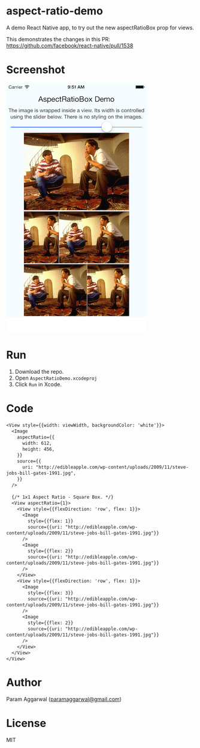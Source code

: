 # aspect-ratio-demo
A demo React Native app, to try out the new aspectRatioBox prop for views.

This demonstrates the changes in this PR: https://github.com/facebook/react-native/pull/1538

# Screenshot

![Screenshot of the running app](https://github.com/paramaggarwal/aspect-ratio-demo/raw/master/Screenshot.png)

# Run

1. Download the repo.
2. Open `AspectRatioDemo.xcodeproj`
3. Click `Run` in Xcode.

# Code

```
<View style={{width: viewWidth, backgroundColor: 'white'}}>
  <Image
    aspectRatio={{
      width: 612,
      height: 456,
    }}
    source={{
      uri: "http://edibleapple.com/wp-content/uploads/2009/11/steve-jobs-bill-gates-1991.jpg",
    }}
  />

  {/* 1x1 Aspect Ratio - Square Box. */}
  <View aspectRatio={1}>
    <View style={{flexDirection: 'row', flex: 1}}>
      <Image
        style={{flex: 1}}
        source={{uri: "http://edibleapple.com/wp-content/uploads/2009/11/steve-jobs-bill-gates-1991.jpg"}}
      />
      <Image
        style={{flex: 2}}
        source={{uri: "http://edibleapple.com/wp-content/uploads/2009/11/steve-jobs-bill-gates-1991.jpg"}}
      />
    </View>
    <View style={{flexDirection: 'row', flex: 1}}>
      <Image
        style={{flex: 3}}
        source={{uri: "http://edibleapple.com/wp-content/uploads/2009/11/steve-jobs-bill-gates-1991.jpg"}}
      />
      <Image
        style={{flex: 2}}
        source={{uri: "http://edibleapple.com/wp-content/uploads/2009/11/steve-jobs-bill-gates-1991.jpg"}}
      />
    </View>
  </View>
</View>
```

# Author

Param Aggarwal (paramaggarwal@gmail.com)

# License

MIT

